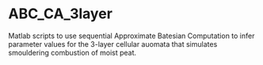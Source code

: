 # ABC_CA_3layer

Matlab scripts to use sequential Approximate Batesian Computation to infer parameter values for the 3-layer cellular auomata that simulates smouldering combustion of moist peat.
